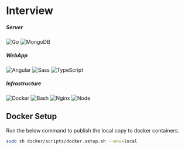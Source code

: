 # Interview

##### Server
![Go](https://img.shields.io/badge/GO-00ADD8?logo=go&logoColor=white&style=for-the-badge)
![MongoDB](https://img.shields.io/badge/MongoDB-001e2b?logo=mongodb&logoColor=00ed64&style=for-the-badge)

##### WebApp
![Angular](https://img.shields.io/badge/Angular-DD0031?logo=angular&logoColor=white&style=for-the-badge)
![Sass](https://img.shields.io/badge/Sass-CC6699?logo=sass&logoColor=white&style=for-the-badge)
![TypeScript](https://img.shields.io/badge/TypeScript-007ACC?logo=typescript&logoColor=white&style=for-the-badge)

##### Infrastructure
![Docker](https://img.shields.io/badge/Docker-2496ed?logo=docker&logoColor=white&style=for-the-badge)
![Bash](https://img.shields.io/badge/Bash-283037?logo=gnubash&logoColor=white&style=for-the-badge)
![Nginx](https://img.shields.io/badge/Nginx-009137?logo=nginx&logoColor=white&style=for-the-badge)
![Node](https://img.shields.io/badge/Node.js-509941?logo=nodedotjs&logoColor=white&style=for-the-badge)

## Docker Setup

Run the below command to publish the local copy to docker containers.

```bash
sudo sh docker/scripts/docker.setup.sh --env=local
```